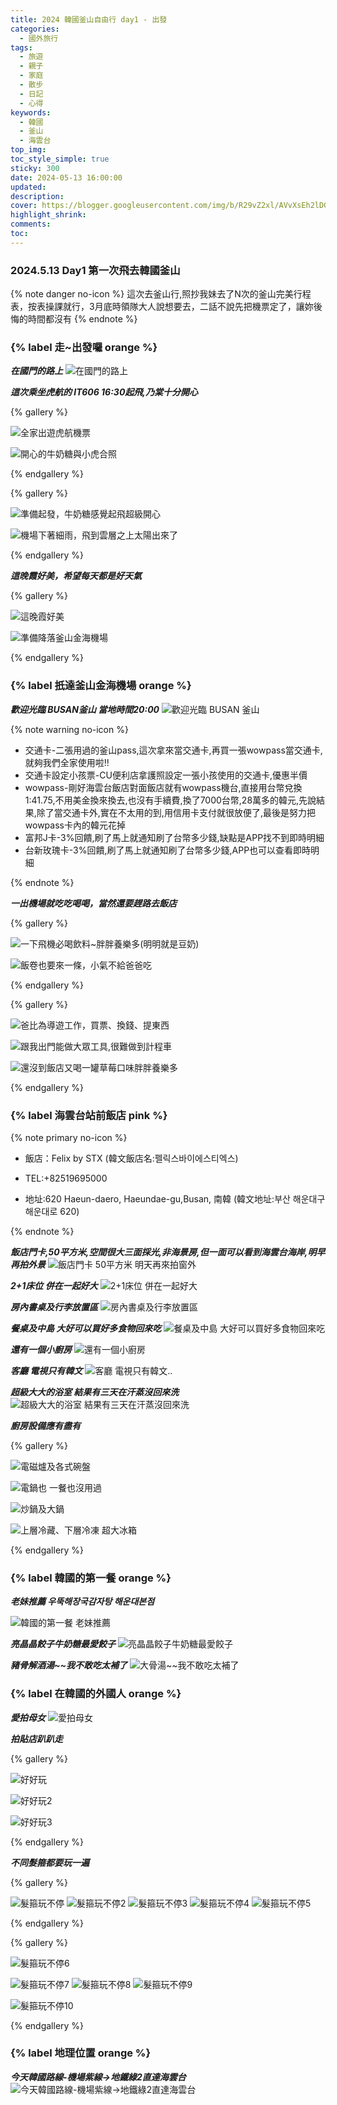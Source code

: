 ```yaml
---
title: 2024 韓國釜山自由行 day1 - 出發
categories:
  - 國外旅行
tags:
  - 旅遊
  - 親子
  - 家庭
  - 散步
  - 日記
  - 心得
keywords:
  - 韓國
  - 釜山
  - 海雲台
top_img:
toc_style_simple: true
sticky: 300
date: 2024-05-13 16:00:00
updated:
description:
cover: https://blogger.googleusercontent.com/img/b/R29vZ2xl/AVvXsEh2lDGT3o06gqxbYQ0d86P2qLtasjcwwHOs12N-dg23WD-08NBtZ5PHdWgERhhhpm0RxqxoDEsBDZrSlyLVo9jq5hvqkC8ktLPCUYsALiOZfwlBcG-tCHFxRRgDD0TPxoFaL2XIvy-AND5NNy9kt5qlxB7loX-c_FcKwvMGowNvDTXqSw/s1600/2024-05-13%2020.26.45.jpg
highlight_shrink:
comments:
toc:
---
```


### 2024.5.13 Day1 第一次飛去韓國釜山

{% note danger no-icon %}
這次去釜山行,照抄我妹去了N次的釜山完美行程表，按表操課就行，3月底時領隊大人說想要去，二話不說先把機票定了，讓妳後悔的時間都沒有
{% endnote %}

### {% label 走~出發囉 orange %}

<i class="fa fa-camera"> **在國門的路上**</i>
![在國門的路上](https://lh3.googleusercontent.com/pw/AP1GczPp3k-YGw2Pj-vxg3N9BWbvLZqVOlEJnMeb5QDzZNqzCYj-KVBYK2Xy2tdGGk90mVD6HlIy2sakqfXElmHrDDiMJAvu54iZDS3nd2U65skGfnvvER17=w1920-h1080)

<i class="fa fa-camera"> **這次乘坐虎航的 IT606 16:30起飛,乃棠十分開心**</i>

{% gallery %}

![全家出遊虎航機票](https://lh3.googleusercontent.com/pw/AP1GczPkZkRGOWmvSyf60NIIscjfOzjV8znS5Osk-R2IovPD5FRrAitCPNRJIzBlEgp5TtDu38lLKySUoUVcKqn_XRNE2FlkN_iL-7rdMM0gh3PV4x9TE-kI=w1920-h1080)

![開心的牛奶糖與小虎合照](https://lh3.googleusercontent.com/pw/AP1GczNy7L8t9PzT7WaxHuG3F0N1lSTEdN7zeS0EoZfeX-ruEnPhxJOHaAuf4p4NeDXW35Q-v_hxyHahsrOZqAwYnCujD7ImlrbVRenDbRxvD0ayEzPx9lSt=w1920-h1080)

{% endgallery %}

{% gallery %}

![準備起發，牛奶糖感覺起飛超級開心](https://lh3.googleusercontent.com/pw/AP1GczN_g5FYjeQTnu7lwqKv4x3daJrxcmV83yLb_B5f3q_rioyAEMugWx2RipaxiwYCNKzzF318LzCmEiCoO3Zliv3OrcunFc9t2xo5gv37FLH8k52fh5oT=w1920-h1080)

![機場下著細雨，飛到雲層之上太陽出來了](https://lh3.googleusercontent.com/pw/AP1GczNxdhL1DlfMluPnmXWsrZpcjW1tXf7Jvw_CMq3OIFoBTrGxqK3Wba5WN9Gw4CZ_XOEjzk7KFhS1H5QYkD5sek8tg2CWxItdt24IRx3-skvVuL-buPpj=w1920-h1080)

{% endgallery %}

<i class="fa fa-camera"> **這晚霞好美，希望每天都是好天氣**</i>

{% gallery %}

![這晚霞好美](https://lh3.googleusercontent.com/pw/AP1GczOlOX6qUtySi_DrLz0kk6xMNd3MgSNA_tn0CmnRIAzGigrO-2USNUVy-nl7PdrW44wGT3OCyQueq7yadBQageMdsFxdncvHPzVDUeI96jZX7un3Da1e=w1920-h1080)

![準備降落釜山金海機場](https://lh3.googleusercontent.com/pw/AP1GczPGXbHFkPQp3eNV0l4s0CZFADXxy5lSyA7b1KBLAJZT6VnqaWenvboD7269j6nKYuvrlQSJYhL1AjfdTrJGHAGSCdDG0dyjpjwisP6nRqLAkBMTQpfZ=w1920-h1080)

{% endgallery %}

### {% label 扺達釜山金海機場 orange %}

<i class="fa fa-camera"> **歡迎光臨 BUSAN釜山 當地時間20:00**</i>
![歡迎光臨 BUSAN 釜山](https://lh3.googleusercontent.com/pw/AP1GczOjZlSGdbpBfm_P2zRk5kULQnQIJz_uBZW5Zgkj_l1p-YEvLbnSRqBjC7ovPKoRMomX2mCq4-hI8D9kd0VFgAYlQKmiNs5KXJVRgDOYWqGS884aVmpH=w1920-h1080)

{% note warning no-icon %}

- 交通卡-二張用過的釜山pass,這次拿來當交通卡,再買一張wowpass當交通卡,就夠我們全家使用啦!!
- 交通卡設定小孩票-CU便利店拿護照設定一張小孩使用的交通卡,優惠半價
- wowpass-剛好海雲台飯店對面飯店就有wowpass機台,直接用台幣兌換1:41.75,不用美金換來換去,也沒有手續費,換了7000台幣,28萬多的韓元,先說結果,除了當交通卡外,實在不太用的到,用信用卡支付就很放便了,最後是努力把wowpass卡內的韓元花掉
- 富邦J卡-3%回饋,刷了馬上就通知刷了台幣多少錢,缺點是APP找不到即時明細
- 台新玫瑰卡-3%回饋,刷了馬上就通知刷了台幣多少錢,APP也可以查看即時明細

{% endnote %}

<i class="fa fa-camera"> **一出機場就吃吃喝喝，當然還要趕路去飯店**</i>

{% gallery %}

![一下飛機必喝飲料~胖胖養樂多(明明就是豆奶)](https://lh3.googleusercontent.com/pw/AP1GczOHD1EmNGjc6-xvcI0myS2WivclNNmTTJkWzFMEtJNbbw6gfyI1-UHzz8ks5xST1WWkwpeMupmDSTbW1L9RQOOSYzx1rOzSzyWugd4yXIgECMD4twSf=w1920-h1080)

![飯卷也要來一條，小氣不給爸爸吃](https://lh3.googleusercontent.com/pw/AP1GczOjxXfEa5XwIaQPPMCRJuW9e281fvzY9j1mtfZ50Dd6UGQkVru26fIoHUlUC5L5NRviB400-J5vhQbBCpLp5LhlnvFvN1w2T7rjeaYRNKmW3rvVOoFs=w1920-h1080)

{% endgallery %}

{% gallery %}

![爸比為導遊工作，買票、換錢、提東西](https://lh3.googleusercontent.com/pw/AP1GczP8b6ZVoOVbj-sVZ8bJ4oteLFoxX4FPF9a-9p8r6kGL9jnptPRDfDQd4oZu-3-Sko383eYSoAw8w7I7I1lZ_cWMYXAd1CYkBAhrLkYvKrJuEdWIXUrC=w1920-h1080)

![跟我出門能做大眾工具,很難做到計程車](https://lh3.googleusercontent.com/pw/AP1GczPpYNk7vEggKgeZAXl9O2J3n0SD39ZGlhzWtd8BlGRG28dJF8B-2A5IPkPw0rOUyvWFBZpZ3fCnBYp47aR3I1ZREaJ6YiYp4dhCZFIWLNXqNiiVC0yZ=w1920-h1080)

![還沒到飯店又喝一罐草莓口味胖胖養樂多](https://lh3.googleusercontent.com/pw/AP1GczOgGfBPuVx0OsWN9x0hh-5XGARZoPn18kB40Flq6Esdfylj_N18b6gDBvasEPXCEZSTjWHKXYYjoQ9kCpiEL0vJupi8IW-RJHoTBwFGb87LTRXguBhF=w1920-h1080)

{% endgallery %}

### {% label 海雲台站前飯店 pink %}

{% note primary no-icon %}

- 飯店：Felix by STX (韓文飯店名:펠릭스바이에스티엑스)

- TEL:+82519695000

- 地址:620 Haeun-daero, Haeundae-gu,Busan, 南韓 (韓文地址:부산 해운대구 해운대로 620)

{% endnote %}

<i class="fa fa-camera"> **飯店門卡,50平方米,空間很大三面採光,非海景房,但一面可以看到海雲台海岸,明早再拍外景**</i>
![飯店門卡 50平方米 明天再來拍窗外](https://lh3.googleusercontent.com/pw/AP1GczNGgV0yKa9h65LznDVxXboV4a799VJEAx8SLp7fIr876sM2-57UuzLsLBBhg9enUBreIbFIwk4A2o5pEK7sOX-cl6rkx9z-RIUl90oTGIgjiz5cmvjO=w1920-h1080)

<i class="fa fa-camera"> **2+1床位 併在一起好大**</i>
![2+1床位 併在一起好大](https://lh3.googleusercontent.com/pw/AP1GczN2OPPjGbAZdWoLTvTtfMP-e4Rw-Nd-Kt_sz3yBseVEUdNWXPkhzTDLBetimI6mR590d48NF--B4-GMZDnSe6M_ew5mp02JxCPbgMo-KdmFaH2p8w_z=w1920-h1080)

<i class="fa fa-camera"> **房內書桌及行李放置區**</i>
![房內書桌及行李放置區](https://lh3.googleusercontent.com/pw/AP1GczOflElpOm5kPlnv_DB5t25ujM_ZVBoSvnPPbf2eLzo2GLfZlhuz4y1CIyPhW8r2aJdxTj5Fzi8qdDhRzGXpUUsl-8MrKsqtBlLNKObKM7ILBaPuVoKw=w1920-h1080)

<i class="fa fa-camera"> **餐桌及中島 大好可以買好多食物回來吃**</i>
![餐桌及中島 大好可以買好多食物回來吃](https://lh3.googleusercontent.com/pw/AP1GczOZigbgMFUAqd1tcB7hv_RhsD5TdHVsGhewbdBenPW0uGLZUX5ehNwguXVCiC8mVQRUU3chjoARi256idb6U_WHE7yy7ffZW9Ws3o350HPZVogO28Bb=w1920-h1080)

<i class="fa fa-camera"> **還有一個小廚房**</i>
![還有一個小廚房](https://lh3.googleusercontent.com/pw/AP1GczOqs4dJf6i1Wa2l9wShlMyEOtV1VpPuW_1Ln-WiUubZRGaLDy3iFSAXUmJZ4bktTlBPMXWDpMWb-aBbFctM9AOFp6WpwwzE8PbHJcQh7DrzxXYVfRin=w1920-h1080)

<i class="fa fa-camera"> **客廳 電視只有韓文**</i>
![客廳 電視只有韓文..](https://lh3.googleusercontent.com/pw/AP1GczPI5XN4LnhZ7xBPLk6zo0G_X0XT30ELeCYxbHwyjlNEbUmad1FBEllX6M9r76BphN4zfCdcjIgxpuDl_5kT5mJlWD5mMz6-VfPteV3dDLyPftVWGXye=w1920-h1080)

<i class="fa fa-camera"> **超級大大的浴室 結果有三天在汗蒸沒回來洗**</i>
![超級大大的浴室 結果有三天在汗蒸沒回來洗](https://lh3.googleusercontent.com/pw/AP1GczNgz4uBPnBqridRxH88RPaXtw0EsFws3KOGDvpYuWFpJM3p2WtvqsucDrag-jc9dF52c-VqFOg59b3D0DrQiskDde096o5SJ4zA_uCwIQZHqnAUbT20=w1920-h1080)

<i class="fa fa-camera"> **廚房設備應有盡有**</i>

{% gallery %}

![電磁爐及各式碗盤](https://lh3.googleusercontent.com/pw/AP1GczM_KR5TRQtbQeQXJZvWOCwRXP04WGxgzioP-vvJwq6knipwCYEuj2RHYUogjIJVL-moRnOHJtxuKcin6ah4brb1vjGh95jxBnNcZAH3nNSKW4VBtyHK=w1920-h1080)

![電鍋也 一餐也沒用過](https://lh3.googleusercontent.com/pw/AP1GczNjx33S5XSyzgzQQEW_VW938-LiCpzXunB2RyI-8UeKNC3X-wU934sh4NYYytpPpLy1N02sm3UsNujcCE2wLgOwiBaEhyWjYOxSK8Cpm8Jv9Tc8BA1U=w1920-h1080)

![炒鍋及大鍋](https://lh3.googleusercontent.com/pw/AP1GczOQXE3rNeuHq2cUd00WTg0_2R0c2BH9A0gYfMfaCeLjkTOWEOdBUL0sT8TpUdkg0mVh74eBCQjUHYSgsmCOznNyaCyoQTNeuKiXXdknJPvffUD9ea4Q=w1920-h1080)

![上層冷藏、下層冷凍 超大冰箱](https://lh3.googleusercontent.com/pw/AP1GczPi47pKQQ7NaxeeEUygSlyFY0HFzS4jDbumk4Iwt8GMwqCjG2-ltpYf-RvWgNm4dTMJlxgzKEhyvuM-Xf3pwJTB2LW9s9cM9_mFQ23l1Xd6bskX7tWl=w1920-h1080)

{% endgallery %}

### {% label 韓國的第一餐 orange %}

<i class="fa fa-camera"> **老妹推薦 우뚝해장국감자탕 해운대본점**</i>
<!-- ![韓國的第一餐 老妹推薦](https://i.imgur.com/BHdIspK.jpeg) -->
![韓國的第一餐 老妹推薦](https://lh3.googleusercontent.com/pw/AP1GczPEa73XK5QpJeR1bqdjDlzbtFF0GEPOa_8A6tJcH7V4wfH8AsUKUqUSrkKuUcnj3wEuHJ9kv0r05z3NWJu6_x91TTVRuFjuNYx8H2lCHFI0-AbB18WW=w1920-h1080)

<i class="fa fa-camera"> **亮晶晶餃子牛奶糖最愛餃子**</i>
![亮晶晶餃子牛奶糖最愛餃子](https://lh3.googleusercontent.com/pw/AP1GczMpiHo80NY8Fe291pEBIXKUlg4nPECdkir7YGj4fbaiRI0H1jI-jxzZl7Y2Me_mKtSuqbY2r6Gm0nAKpsNXQRNPwEaIKJPTyjO5XdymKNYjbMDDhcWq=w1920-h1080)

<i class="fa fa-camera"> **豬骨解酒湯~~我不敢吃太補了**</i>
![大骨湯~~我不敢吃太補了](https://lh3.googleusercontent.com/pw/AP1GczN1n_TYFq1AcO6cT7lD0QHYa1EpejKEU7VItT3nV7H6EJN2RSA-K5ndnHV2Gsg7S6PDFIz-bl_FnArUPMOmCX2JoVDiyymKJ8wcJYUv1_6rPBdNOxF0=w1920-h1080)

### {% label 在韓國的外國人 orange %}

<i class="fa fa-camera"> **愛拍母女**</i>
![愛拍母女](https://lh3.googleusercontent.com/pw/AP1GczMH8AeTPLu3mpD3CZ0KosDAGcUhWF9eunXv6bF9XgjdmMzvp0d1Y_A5V2_MJlmsemJBq6-cRFjnKpRh6VtReJf8kI2f5zLGD4Yc0AroXAcfnJ1-HuH1=w1920-h1080)

<i class="fa fa-camera"> **拍貼店趴趴走**</i>

{% gallery %}

![好好玩](https://lh3.googleusercontent.com/pw/AP1GczM6LL_4S9fuUA2c2Rgut6PoeKruCNjekQDAN-cvsvaaMNDn5AKj33N5onPEMelVKaE0TLItmJs-G7pF6R_aZE8kYnzIH2YpRvxUQrpnFJZAN1psuzF3=w1920-h1080)

![好好玩2](https://lh3.googleusercontent.com/pw/AP1GczM79yYIHJ_1hHwj8K4AJr3QRmgKStH1bbDWY7zT5rjjL0BeTjxoM6OEhid0B0r-djli5u_egivIwbYpNpTh8aolwe5abgivwdGfNDVTNoTMsI4WVVhT=w1920-h1080)

![好好玩3](https://lh3.googleusercontent.com/pw/AP1GczN_M8srgjOLVfd8wee8AtHw4w5dYA-_wTKL_5nkvZqR9yXue7qByRN4hy0KkeuHZHIg-gykgo5h0YNfzo5VzZv1_Z6BnYigC33QWWMg4Efy1UFKUmk8=w1920-h1080)

{% endgallery %}

<i class="fa fa-camera"> **不同髮箍都要玩一遍**</i>

{% gallery %}

![髮箍玩不停](https://lh3.googleusercontent.com/pw/AP1GczO1p66t3UYVBcvWgvNU2QnyEBSlSHAREtKRSUSDcxVhYOHcyh7Q0n61I2blM5kuH2J-P9DascyDIMIYHSLstg1-KHpw5RrxgRZ7j981RfsOUnit52p4=w1920-h1080)
![髮箍玩不停2](https://lh3.googleusercontent.com/pw/AP1GczOiKbq0NVuw1L7bDPuFV-4t1-YJBSuv8OkZNJNwg8jTrSpfWQcqP_7NUgRNj25onjED1681uBjnQSP5zR9jo9_bTYY25IR1oWOXADUM9GYM--qVpS3u=w1920-h1080)
![髮箍玩不停3](https://lh3.googleusercontent.com/pw/AP1GczMacbbXA_tDZ0J5sX4t4tbEg4Ja-bJb-D29kI18Z_3URAGDGEAOhcDWm9vECazHje5eHhW4_M2H_hi7yfjUeekbTcWAnqaVauT1Qf8Lnh57wLqjsmjo=w1920-h1080)
![髮箍玩不停4](https://lh3.googleusercontent.com/pw/AP1GczPnP24wEsgyoCZXPOk9IASMqWDPdwGjtnKRDbrBrlnx1aBo0GrFikc8_w1bPWlMa2srX3M18TQmsn_sbeAq_-fqqDeeU7dKW4FAhv6n81egFPlFPWXZ=w1920-h1080)
![髮箍玩不停5](https://lh3.googleusercontent.com/pw/AP1GczO5ekUWleujsDTSdP3q6ZirD_0Ckq1-ukTJv7-hwtToxUKnjW8ybAUdzjQkCv3y7Q3Ds95BFYgDqbbVUJdxo-30XWBD2K3RhlQVY4Kn01CRajHQUzzQ=w1920-h1080)

{% endgallery %}

{% gallery %}

![髮箍玩不停6](https://lh3.googleusercontent.com/pw/AP1GczMuNpkdYtmEBdewgMNzhh2MZU0cl1Cnma2Cht1BdBDr6E1oQ8HTGzuu9WgkaAQUeUVbUdYEPfTDHori6byRLpflD2xG3RCM0OkWJtNDjDAerYy1ZxEm=w1920-h1080)

![髮箍玩不停7](https://lh3.googleusercontent.com/pw/AP1GczNBWDBvdwdD-X5ag8kx408BPtKZZVjYWRxcFZscSZM5NoDJsEzWfgd8LOxGeXq0rAKlgMPqpBSgKG3qlWtG_6VifUOl5t0B-H16toNNHHfjHTSkqcEM=w1920-h1080)
![髮箍玩不停8](https://lh3.googleusercontent.com/pw/AP1GczMTW5wJV2m8XDs1BjLD5ZKo8TyYcTF1rxi4RCVKJSKnQV4YlxY0x0fVmDHXL14eBWSXz-nDxE7neNAAdShJDA7feD3ME9YMNB6YxXjC0Z1tlgU-7J6w=w1920-h1080)
![髮箍玩不停9](https://lh3.googleusercontent.com/pw/AP1GczNmrKVJ7b6hDytKi9dLCq6e1fOBMl6Jqj0oJu2Vhylq5o8qx225SFzT61JaWPwfiadKtYpqSo7JOOZ0dzMDHJfqyryJmkmDzveTGrmG288Tnjfes2kO=w1920-h1080)

![髮箍玩不停10](https://lh3.googleusercontent.com/pw/AP1GczP49dkpFRoISFiua4b91mlJ9PO81fo8KrM1anuk2JNVNrNw07UJYrFBShY3QSn24cxQUBTMzvCYDzxJOzRWR2EenHEdJT1einq-Ifxc9uFFe5zgSEet=w1920-h1080)

{% endgallery %}

### {% label 地理位置 orange %}

<i class="fa fa-camera"> **今天韓國路線-機場紫線->地鐵綠2直達海雲台**</i>
![今天韓國路線-機場紫線->地鐵綠2直達海雲台](https://i.imgur.com/4pYztC8.jpeg)

<style>
table th:first-of-type {
    width: 33%;
}
table th:nth-of-type(2) {
    width: 33%;
}
table th:nth-of-type(3) {
    width: 33%;
}
</style>
